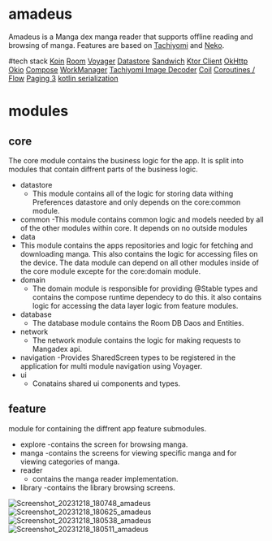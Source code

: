 # amadeus
Amadeus is a Manga dex manga reader that supports offline reading and browsing of manga.
Features are based on [Tachiyomi]("https://tachiyomi.org/") and [Neko]("https://tachiyomi.org/forks/Neko/"). 

#tech stack
 [Koin](https://insert-koin.io/)
 [Room]("https://developer.android.com/jetpack/androidx/releases/room")
 [Voyager]("https://voyager.adriel.cafe/")
 [Datastore]("https://developer.android.com/jetpack/androidx/releases/datastore")
 [Sandwich]("https://github.com/skydoves/sandwich")
 [Ktor Client]("https://ktor.io/")
 [OkHttp]("https://square.github.io/okhttp/")
 [Okio]("https://square.github.io/okio/")
 [Compose]("https://developer.android.com/jetpack/compose")
 [WorkManager]("https://developer.android.com/topic/libraries/architecture/workmanager")
 [Tachiyomi Image Decoder]("https://github.com/tachiyomiorg/image-decoder")
 [Coil]("https://coil-kt.github.io/coil/")
 [Coroutines / Flow]("https://kotlinlang.org/docs/coroutines-overview.html")
 [Paging 3]("https://developer.android.com/topic/libraries/architecture/paging/v3-overview")
 [kotlin serialization]("https://kotlinlang.org/docs/serialization.html")

# modules
## core 
The core module contains the business logic for the app. It is split into modules that contain diffrent parts of the business logic.
- datastore
  - This module contains all of the logic for storing data withing Preferences datastore and only depends on the core:common module.
- common
  -This module contains common logic and models needed by all of the other modules within core. It depends on no outside modules
- data
 - This module contains the apps repositories and logic for fetching and downloading manga. This also contains the logic for accessing files on the device. The data module can depend on all other modules inside of the core module excepte for the core:domain module.
- domain
  - The domain module is responsible for providing @Stable types and contains the compose runtime dependecy to do this. it also contains logic for accessing the data layer logic from feature modules.
- database
  - The database module contains the Room DB Daos and Entities.
- network
    - The network module contains the logic for making requests to Mangadex api.
- navigation
  -Provides SharedScreen types to be registered in the application for multi module navigation using Voyager.
- ui
  - Conatains shared ui components and types.

## feature
module for containing the diffrent app feature submodules.
- explore
  -contains the screen for browsing manga.
- manga
  -contains the screens for viewing specific manga and for viewing categories of manga.
- reader
  - contains the manga reader implementation.
- library
  -contains the library browsing screens.



![Screenshot_20231218_180748_amadeus](https://github.com/SilvVF/amadeus/assets/98186105/fe8a3c5f-6bdf-4a1e-8372-4d72ebac3f9a)
![Screenshot_20231218_180625_amadeus](https://github.com/SilvVF/amadeus/assets/98186105/11e93865-a300-44a3-8bb2-cdf7d4b81ae1)
![Screenshot_20231218_180538_amadeus](https://github.com/SilvVF/amadeus/assets/98186105/4d49452b-3ea2-43f0-b5fc-f382e80f7b19)
![Screenshot_20231218_180511_amadeus](https://github.com/SilvVF/amadeus/assets/98186105/89b942e8-f0d4-46ed-bd34-cbded5324479)
